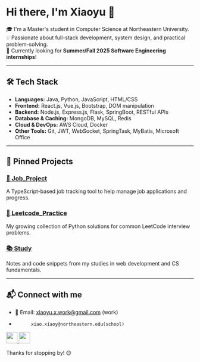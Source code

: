 # Hi there, I'm Xiaoyu 👋

🎓 I'm a Master's student in Computer Science at Northeastern University.  
💡 Passionate about full-stack development, system design, and practical problem-solving.  
🚀 Currently looking for **Summer/Fall 2025 Software Engineering internships**!

---

## 🛠 Tech Stack

- **Languages:** Java, Python, JavaScript, HTML/CSS
- **Frontend:** React.js, Vue.js, Bootstrap, DOM manipulation
- **Backend:** Node.js, Express.js, Flask, SpringBoot, RESTful APIs
- **Database & Caching:** MongoDB, MySQL, Redis
- **Cloud & DevOps:** AWS Cloud, Docker
- **Other Tools:** Git, JWT, WebSocket, SpringTask, MyBatis, Microsoft Office


---

## 📌 Pinned Projects

### [💼 Job_Project](https://github.com/x-xiaoyu/Job_Project)
A TypeScript-based job tracking tool to help manage job applications and progress.

### [🧠 Leetcode_Practice](https://github.com/x-xiaoyu/Leetcode_Practice)
My growing collection of Python solutions for common LeetCode interview problems.

### [📚 Study](https://github.com/x-xiaoyu/Study)
Notes and code snippets from my studies in web development and CS fundamentals.

---

## 📬 Connect with me

- 📧 Email: xiaoyu.x.work@gmail.com (work)
-           xiao.xiaoy@northeastern.edu(school)
<a href="https://www.linkedin.com/in/xiaoyu-x-300210295" target="_blank">
  <img src="https://cdn.jsdelivr.net/npm/simple-icons@v9/icons/linkedin.svg" width="30" />
</a>
<a href="https://www.instagram.com/xiao_39n116e/" target="_blank">
  <img src="https://cdn.jsdelivr.net/npm/simple-icons@v9/icons/instagram.svg" width="30" />
</a>

Thanks for stopping by! 😊  
